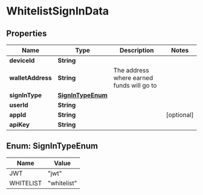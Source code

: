 
# WhitelistSignInData

## Properties
Name | Type | Description | Notes
------------ | ------------- | ------------- | -------------
**deviceId** | **String** |  | 
**walletAddress** | **String** | The address where earned funds will go to | 
**signInType** | [**SignInTypeEnum**](#SignInTypeEnum) |  | 
**userId** | **String** |  | 
**appId** | **String** |  |  [optional]
**apiKey** | **String** |  | 



<a name="SignInTypeEnum"></a>
## Enum: SignInTypeEnum
Name | Value
---- | -----
JWT | &quot;jwt&quot;
WHITELIST | &quot;whitelist&quot;



